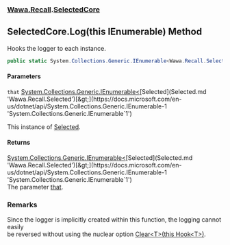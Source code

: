 ### [Wawa.Recall](Wawa.Recall.md 'Wawa.Recall').[SelectedCore](SelectedCore.md 'Wawa.Recall.SelectedCore')

## SelectedCore.Log(this IEnumerable<Selected>) Method

Hooks the logger to each instance.

```csharp
public static System.Collections.Generic.IEnumerable<Wawa.Recall.Selected> Log(this System.Collections.Generic.IEnumerable<Wawa.Recall.Selected> that);
```
#### Parameters

<a name='Wawa.Recall.SelectedCore.Log(thisSystem.Collections.Generic.IEnumerable_Wawa.Recall.Selected_).that'></a>

`that` [System.Collections.Generic.IEnumerable&lt;](https://docs.microsoft.com/en-us/dotnet/api/System.Collections.Generic.IEnumerable-1 'System.Collections.Generic.IEnumerable`1')[Selected](Selected.md 'Wawa.Recall.Selected')[&gt;](https://docs.microsoft.com/en-us/dotnet/api/System.Collections.Generic.IEnumerable-1 'System.Collections.Generic.IEnumerable`1')

This instance of [Selected](Selected.md 'Wawa.Recall.Selected').

#### Returns
[System.Collections.Generic.IEnumerable&lt;](https://docs.microsoft.com/en-us/dotnet/api/System.Collections.Generic.IEnumerable-1 'System.Collections.Generic.IEnumerable`1')[Selected](Selected.md 'Wawa.Recall.Selected')[&gt;](https://docs.microsoft.com/en-us/dotnet/api/System.Collections.Generic.IEnumerable-1 'System.Collections.Generic.IEnumerable`1')  
The parameter [that](SelectedCore.Log(IEnumerable{Selected}).md#Wawa.Recall.SelectedCore.Log(thisSystem.Collections.Generic.IEnumerable_Wawa.Recall.Selected_).that 'Wawa.Recall.SelectedCore.Log(this System.Collections.Generic.IEnumerable<Wawa.Recall.Selected>).that').

### Remarks
  
Since the logger is implicitly created within this function, the logging cannot easily  
be reversed without using the nuclear option [Clear&lt;T&gt;(this Hook&lt;T&gt;)](Generator.Clear{T}(Hook{T}).md 'Wawa.Recall.Generator.Clear<T>(this Wawa.Recall.Hook<T>)').